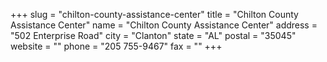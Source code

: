 +++
slug = "chilton-county-assistance-center"
title = "Chilton County Assistance Center"
name = "Chilton County Assistance Center"
address = "502 Enterprise Road"
city = "Clanton"
state = "AL"
postal = "35045"
website = ""
phone = "205 755-9467"
fax = ""
+++
